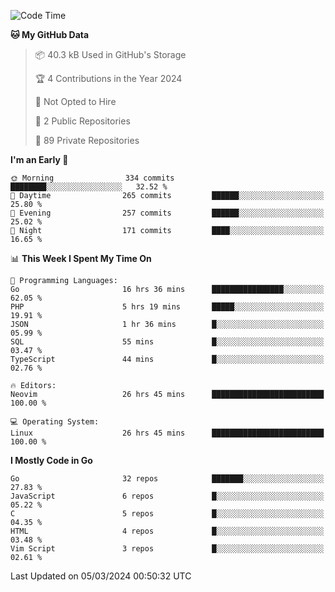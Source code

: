 
<!--START_SECTION:waka-->
![Code Time](http://img.shields.io/badge/Code%20Time-4%2C661%20hrs%2056%20mins-blue)

**🐱 My GitHub Data** 

> 📦 40.3 kB Used in GitHub's Storage 
 > 
> 🏆 4 Contributions in the Year 2024
 > 
> 🚫 Not Opted to Hire
 > 
> 📜 2 Public Repositories 
 > 
> 🔑 89 Private Repositories 
 > 
**I'm an Early 🐤** 

```text
🌞 Morning                334 commits         ████████░░░░░░░░░░░░░░░░░   32.52 % 
🌆 Daytime                265 commits         ██████░░░░░░░░░░░░░░░░░░░   25.80 % 
🌃 Evening                257 commits         ██████░░░░░░░░░░░░░░░░░░░   25.02 % 
🌙 Night                  171 commits         ████░░░░░░░░░░░░░░░░░░░░░   16.65 % 
```


📊 **This Week I Spent My Time On** 

```text
💬 Programming Languages: 
Go                       16 hrs 36 mins      ████████████████░░░░░░░░░   62.05 % 
PHP                      5 hrs 19 mins       █████░░░░░░░░░░░░░░░░░░░░   19.91 % 
JSON                     1 hr 36 mins        █░░░░░░░░░░░░░░░░░░░░░░░░   05.99 % 
SQL                      55 mins             █░░░░░░░░░░░░░░░░░░░░░░░░   03.47 % 
TypeScript               44 mins             █░░░░░░░░░░░░░░░░░░░░░░░░   02.76 % 

🔥 Editors: 
Neovim                   26 hrs 45 mins      █████████████████████████   100.00 % 

💻 Operating System: 
Linux                    26 hrs 45 mins      █████████████████████████   100.00 % 
```

**I Mostly Code in Go** 

```text
Go                       32 repos            ███████░░░░░░░░░░░░░░░░░░   27.83 % 
JavaScript               6 repos             █░░░░░░░░░░░░░░░░░░░░░░░░   05.22 % 
C                        5 repos             █░░░░░░░░░░░░░░░░░░░░░░░░   04.35 % 
HTML                     4 repos             █░░░░░░░░░░░░░░░░░░░░░░░░   03.48 % 
Vim Script               3 repos             █░░░░░░░░░░░░░░░░░░░░░░░░   02.61 % 
```




 Last Updated on 05/03/2024 00:50:32 UTC
<!--END_SECTION:waka-->
